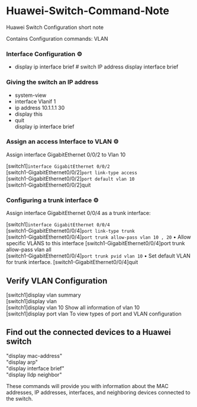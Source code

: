 # Huawei-Switch-Command-Note
Huawei Switch Configuration short note

Contains Configuration commands: VLAN

### Interface Configuration ⚙️

-  <HUAWEI> display ip interface brief # switch IP address
   <HUAWEI> display interface brief 




### Giving the switch an IP address

- system-view    
- interface Vlanif 1   
- ip address 10.1.1.1 30
- display this    
- quit     
<Huawei>display ip interface brief	


### Assign an access Interface to VLAN ⚙️   

Assign interface GigabitEthernet 0/0/2 to Vlan 10

[switch1]`interface GigabitEthernet 0/0/2`      
[switch1-GigabitEthernet0/0/2]`port link-type access`       
[switch1-GigabitEthernet0/0/2]`port default vlan 10`       
[switch1-GigabitEthernet0/0/2]quit


### Configuring a trunk interface ⚙️ 

Assign interface GigabitEthernet 0/0/4 as a trunk interface:   

[switch1]`interface GigabitEthernet 0/0/4`   
[switch1-GigabitEthernet0/0/4]`port link-type trunk`    
[switch1-GigabitEthernet0/0/4]`port trunk allow-pass vlan 10 , 20`   •	Allow specific VLANS to this interface
[switch1-GigabitEthernet0/0/4]port trunk allow-pass vlan all    
[switch1-GigabitEthernet0/0/4]`port trunk pvid vlan 10`    •	Set default VLAN for trunk interface.
[switch1-GigabitEthernet0/0/4]quit


## Verify VLAN Configuration   

[switch1]display vlan summary	      
[switch1]display vlan	     
[switch1]display vlan 10	Show all information of vlan 10     
[switch1]display port vlan	To view types of port and VLAN configuration    

## Find out the connected devices to a Huawei switch 
 "display mac-address"    
 "display arp"      
 "display interface brief"    
 "display lldp neighbor"    
 
These commands will provide you with information about the MAC addresses, IP addresses, interfaces, and neighboring devices 
connected to the switch.

